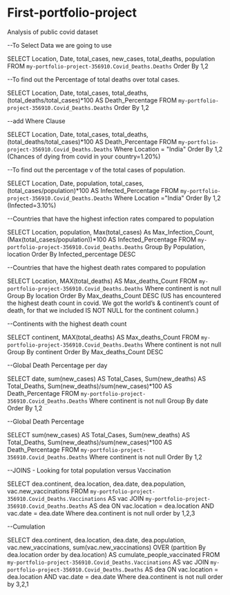 # First-portfolio-project
Analysis of public covid dataset



--To Select Data we are going to use

SELECT Location, Date, total_cases, new_cases, total_deaths, population
FROM `my-portfolio-project-356910.Covid_Deaths.Deaths` 
Order By 1,2



--To find out the Percentage of total deaths over total cases.

SELECT Location, Date, total_cases, total_deaths, 
(total_deaths/total_cases)*100 AS Death_Percentage
FROM `my-portfolio-project-356910.Covid_Deaths.Deaths` 
Order By 1,2



--add Where Clause

SELECT Location, Date, total_cases, total_deaths, 
(total_deaths/total_cases)*100 AS Death_Percentage
FROM `my-portfolio-project-356910.Covid_Deaths.Deaths` 
Where Location = "India"
Order By 1,2
(Chances of dying from covid in your country=1.20%)



--To find out the percentage v of the total cases of population.

SELECT Location, Date, population, total_cases,
(total_cases/population)*100 AS Infected_Percentage
FROM `my-portfolio-project-356910.Covid_Deaths.Deaths` 
Where Location ="India"
Order By 1,2
(Infected=3.10%)



--Countries that have the highest infection rates compared to population

SELECT Location, population, Max(total_cases) As Max_Infection_Count,
(Max(total_cases/population))*100 AS Infected_Percentage
FROM `my-portfolio-project-356910.Covid_Deaths.Deaths` 
Group By Population, location
Order By Infected_percentage DESC


--Countries that have the highest death rates compared to population

SELECT Location, MAX(total_deaths) AS Max_deaths_Count
FROM `my-portfolio-project-356910.Covid_Deaths.Deaths` 
Where continent is not null
Group By location 
Order By Max_deaths_Count DESC
(US has encountered the highest death count in covid. We got the world’s & continent’s count of death, for that we included IS NOT NULL for the continent column.)



--Continents with the highest death count

SELECT continent, MAX(total_deaths) AS Max_deaths_Count
FROM `my-portfolio-project-356910.Covid_Deaths.Deaths` 
Where continent is not null
Group By continent 
Order By Max_deaths_Count DESC



--Global Death Percentage per day

SELECT date, sum(new_cases) AS Total_Cases, Sum(new_deaths) AS Total_Deaths, Sum(new_deaths)/sum(new_cases)*100 AS Death_Percentage
FROM `my-portfolio-project-356910.Covid_Deaths.Deaths` 
Where continent is not null
Group By date
Order By 1,2



--Global Death Percentage

SELECT sum(new_cases) AS Total_Cases, Sum(new_deaths) AS Total_Deaths, Sum(new_deaths)/sum(new_cases)*100 AS Death_Percentage
FROM `my-portfolio-project-356910.Covid_Deaths.Deaths` 
Where continent is not null
Order By 1,2



--JOINS  - Looking for total population versus Vaccination

SELECT dea.continent, dea.location, dea.date, dea.population, vac.new_vaccinations
FROM `my-portfolio-project-356910.Covid_Deaths.Vaccinations` AS vac
JOIN `my-portfolio-project-356910.Covid_Deaths.Deaths` AS dea
ON vac.location = dea.location
AND vac.date = dea.date
Where dea.continent is not null
order by 1,2,3



--Cumulation 

SELECT dea.continent, dea.location, dea.date, dea.population, vac.new_vaccinations,
sum(vac.new_vaccinations) OVER (partition By dea.location order by dea.location) AS cumulate_people_vaccinated
FROM `my-portfolio-project-356910.Covid_Deaths.Vaccinations` AS vac
JOIN `my-portfolio-project-356910.Covid_Deaths.Deaths` AS dea
ON vac.location = dea.location
AND vac.date = dea.date
Where dea.continent is not null
order by 3,2,1


